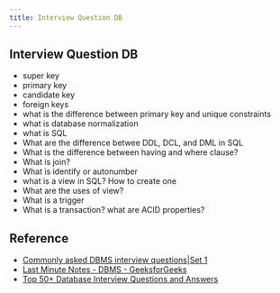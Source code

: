 ```yaml
---
title: Interview Question DB
---
```


## Interview Question DB


* super key
* primary key
* candidate key
* foreign keys
* what is the difference between primary key and unique constraints
* what is database normalization
* what is SQL
* What are the difference betwee DDL, DCL, and DML in SQL
* What is the difference between having and where clause?
* What is join?
* What is identify or autonumber
* what is a view in SQL? How to create one
* What are the uses of view?
* What is a trigger
* What is a transaction? what are ACID properties?

## Reference
* [Commonly asked DBMS interview questions|Set 1](https://www.geeksforgeeks.org/commonly-asked-dbms-interview-questions/)
* [Last Minute Notes - DBMS - GeeksforGeeks](https://www.geeksforgeeks.org/last-minute-notes-dbms/)
* [Top 50+ Database Interview Questions and Answers](https://www.softwaretestinghelp.com/database-interview-questions/)
